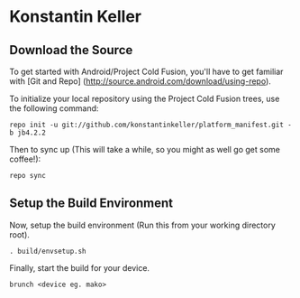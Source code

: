 Konstantin Keller
=================

Download the Source
-------------------
To get started with Android/Project Cold Fusion, you'll have to get familiar with [Git and Repo] (http://source.android.com/download/using-repo).

To initialize your local repository using the Project Cold Fusion trees, use the following command:

    repo init -u git://github.com/konstantinkeller/platform_manifest.git -b jb4.2.2

Then to sync up (This will take a while, so you might as well go get some coffee!):

    repo sync

Setup the Build Environment
---------------------------

Now, setup the build environment (Run this from your working directory root).

    . build/envsetup.sh

Finally, start the build for your device.

    brunch <device eg. mako>

